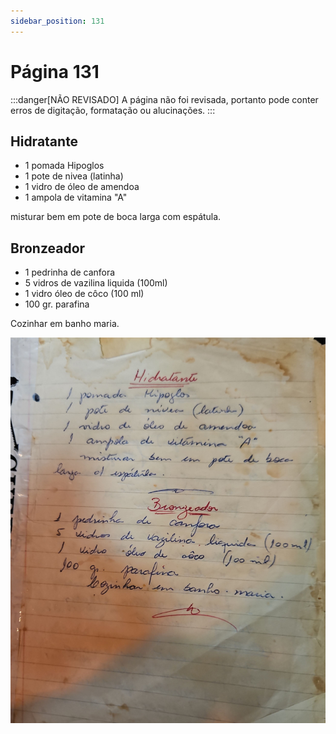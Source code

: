 ```yaml
---
sidebar_position: 131
---
```

# Página 131
:::danger[NÃO REVISADO]
A página não foi revisada, portanto pode conter erros de digitação, formatação ou alucinações.
:::
## Hidratante

*   1 pomada Hipoglos
*   1 pote de nivea (latinha)
*   1 vidro de óleo de amendoa
*   1 ampola de vitamina "A"

misturar bem em pote de boca larga com espátula.

## Bronzeador

*   1 pedrinha de canfora
*   5 vidros de vazilina liquida (100ml)
*   1 vidro óleo de côco (100 ml)
*   100 gr. parafina

Cozinhar em banho maria.

![imagem base](./images/page_131.png)